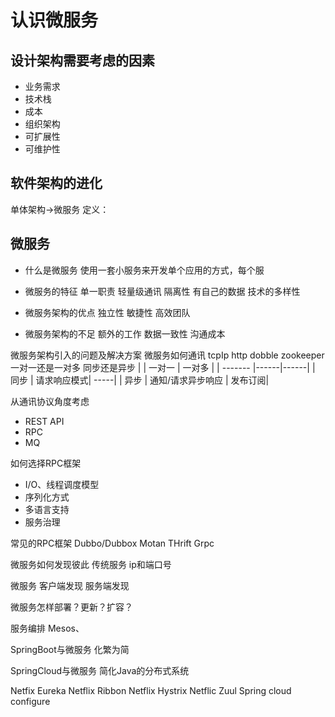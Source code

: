 # 认识微服务
## 设计架构需要考虑的因素
- 业务需求
- 技术栈
- 成本
- 组织架构
- 可扩展性
- 可维护性

## 软件架构的进化
单体架构→微服务
定义：

## 微服务
- 什么是微服务
使用一套小服务来开发单个应用的方式，每个服

- 微服务的特征
单一职责
轻量级通讯
隔离性
有自己的数据
技术的多样性


- 微服务架构的优点
独立性
敏捷性
高效团队

- 微服务架构的不足
额外的工作
数据一致性
沟通成本

微服务架构引入的问题及解决方案
微服务如何通讯
tcpIp http dobble zookeeper
一对一还是一对多
同步还是异步
|  | 一对一 | 一对多 |
| ------- |------|------|
| 同步 | 请求响应模式| -----|
| 异步 | 通知/请求异步响应 | 发布订阅|

从通讯协议角度考虑
- REST API
- RPC
- MQ

如何选择RPC框架
- I/O、线程调度模型
- 序列化方式
- 多语言支持
- 服务治理

常见的RPC框架
Dubbo/Dubbox
Motan
THrift
Grpc

微服务如何发现彼此
传统服务
ip和端口号

微服务
客户端发现
服务端发现


微服务怎样部署？更新？扩容？

服务编排
Mesos、


SpringBoot与微服务
化繁为简

SpringCloud与微服务
简化Java的分布式系统

Netfix Eureka
Netflix Ribbon
Netflix Hystrix
Netflic Zuul
Spring cloud configure



